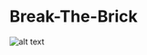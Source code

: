 # Break-The-Brick
![alt text](https://github.com/Jonathankjellen/Break-The-Brick/tree/main/Assets/Screenshots/menu.png?raw=true)

